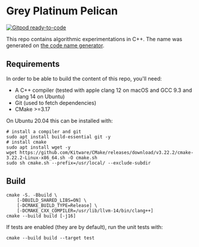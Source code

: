 # Grey Platinum Pelican

[![Gitpod ready-to-code](https://img.shields.io/badge/Gitpod-ready--to--code-908a85?logo=gitpod)](https://gitpod.io/#https://github.com/gcuendet/gray_platinum_pelican)

This repo contains algorithmic experimentations in C++.
The name was generated on [the code name generator](https://www.codenamegenerator.com).

## Requirements

In order to be able to build the content of this repo, you'll need:

- A C++ compiler (tested with apple clang 12 on macOS and GCC 9.3 and clang 14 on Ubuntu)
- Git (used to fetch dependencies)
- CMake >=3.17

On Ubuntu 20.04 this can be installed with:
```
# install a compiler and git
sudo apt install build-essential git -y
# install cmake
sudo apt install wget -y
wget https://github.com/Kitware/CMake/releases/download/v3.22.2/cmake-3.22.2-Linux-x86_64.sh -O cmake.sh
sudo sh cmake.sh --prefix=/usr/local/ --exclude-subdir
```

## Build

```
cmake -S. -Bbuild \
    [-DBUILD_SHARED_LIBS=ON] \
    [-DCMAKE_BUILD_TYPE=Release] \
    [-DCMAKE_CXX_COMPILER=/usr/lib/llvm-14/bin/clang++]
cmake --build build [-j16]
```

If tests are enabled (they are by default), run the unit tests with:
```
cmake --build build --target test
```
